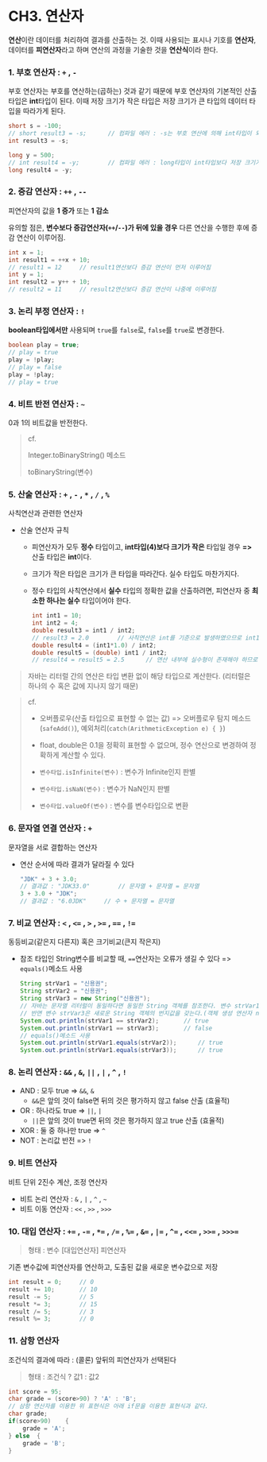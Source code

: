 # CH3. 연산자

**연산**이란 데이터를 처리하여 결과를 산출하는 것. 이때 사용되는 표시나 기호를 **연산자**, 데이터를 **피연산자**라고 하며 연산의 과정을 기술한 것을 **연산식**이라 한다.



### 1. 부호 연산자 : `+` , `-`

부호 연산자는 부호를 연산하는(곱하는) 것과 같기 때문에 부호 연산자의 기본적인 산출 타입은 **int**타입이 된다. 이때 저장 크기가 작은 타입은 저장 크기가 큰 타입의 데이터 타입을 따라가게 된다.

```java
short s = -100;
// short result3 = -s;		// 컴파일 에러 : -s는 부호 연산에 의해 int타입이 되기 때문
int result3 = -s;

long y = 500;
// int result4 = -y;		// 컴파일 에러 : long타입이 int타입보다 저장 크기가 크기 때문
long result4 = -y;
```



### 2. 증감 연산자 : `++` , `--`

피연산자의 값을 **1 증가** 또는 **1 감소**

유의할 점은, **변수보다 증감연산자(`++`/`--`)가 뒤에 있을 경우** 다른 연산을 수행한 후에 증감 연산이 이루어짐.

```java
int x = 1;
int result1 = ++x + 10;
// result1 = 12		// result1연산보다 증감 연산이 먼저 이루어짐
int y = 1;
int result2 = y++ + 10;
// result2 = 11		// result2연산보다 증감 연산이 나중에 이루어짐
```



### 3. 논리 부정 연산자 : `!`

**boolean타입에서만** 사용되며 `true`를 `false`로, `false`를 `true`로 변경한다.

```java
boolean play = true;
// play = true
play = !play;
// play = false
play = !play;
// play = true
```



### 4. 비트 반전 연산자 : `~`

0과 1의 비트값을 반전한다.

> cf.
>
> Integer.toBinaryString() 메소드
>
> toBinaryString(변수)



### 5. 산술 연산자 : `+` , `-` , `*` , `/` , `%`

사칙연산과 관련한 연산자

* 산술 연산자 규칙

  * 피연산자가 모두 **정수** 타입이고, **int타입(4)보다 크기가 작은** 타입일 경우 **=>** 산출 타입은 **int**이다.

  * 크기가 작은 타입은 크기가 큰 타입을 따라간다. 실수 타입도 마찬가지다.

  * 정수 타입의 사칙연산에서 **실수** 타입의 정확한 값을 산출하려면, 피연산자 중 **최소한 하나는 실수** 타입이어야 한다.

    ```java
    int int1 = 10;
    int int2 = 4;
    double result3 = int1 / int2;
    // result3 = 2.0		// 사칙연산은 int를 기준으로 발생하였으므로 int1/int2의 값인 2가 실수형인 2.0으로 표현되었을 뿐이다.
    double result4 = (int1*1.0) / int2;
    double result5 = (double) int1 / int2;
    // result4 = result5 = 2.5		// 연산 내부에 실수형이 존재해야 하므로 피연산자에 1.0을 곱해주거나, 피연산자를 캐스팅해주면 된다.
    ```

    

> 자바는 리터럴 간의 연산은 타입 변환 없이 해당 타입으로 계산한다. (리터럴은 하나의 수 혹은 값에 지나지 않기 때문)



>cf.
>
>* 오버플로우(산출 타입으로 표현할 수 없는 값) => 오버플로우 탐지 메소드(`safeAdd()`), 예외처리(`catch(ArithmeticException e) { }`)
>
>* float, double은 0.1을 정확히 표현할 수 없으며, 정수 연산으로 변경하여 정확하게 계산할 수 있다.
>* `변수타입.isInfinite(변수)` : 변수가 Infinite인지 판별
>* `변수타입.isNaN(변수)` : 변수가 NaN인지 판별
>* `변수타입.valueOf(변수)` : 변수를 변수타입으로 변환



### 6. 문자열 연결 연산자 : `+`

문자열을 서로 결합하는 연산자

* 연산 순서에 따라 결과가 달라질 수 있다

  ```java
  "JDK" + 3 + 3.0;
  // 결과값 : "JDK33.0"		// 문자열 + 문자열 = 문자열
  3 + 3.0 + "JDK";
  // 결과값 : "6.0JDK"		// 수 + 문자열 = 문자열
  ```



### 7. 비교 연산자 : `<` , `<=` , `>` , `>=` , `==` , `!=`

동등비교(같은지 다른지) 혹은 크기비교(큰지 작은지)

* 참조 타입인 String변수를 비교할 때, `==`연산자는 오류가 생길 수 있다 => `equals()`메소드 사용

  ```java
  String strVar1 = "신용권";
  String strVar2 = "신용권";
  String strVar3 = new String("신용권");    
  // 자바는 문자열 리터럴이 동일하다면 동일한 String 객체를 참조한다. 변수 strVar1과 strVar2는 동일한 String 객체의 번지값을 갖는다.
  // 반면 변수 strVar3은 새로운 String 객체의 번지값을 갖는다.(객체 생성 연산자 new 때문)
  System.out.println(strVar1 == strVar2);		// true
  System.out.println(strVar1 == strVar3);		// false
  // equals()메소드 사용
  System.out.println(strVar1.equals(strVar2));		// true
  System.out.println(strVar1.equals(strVar3));		// true
  ```

  

### 8. 논리 연산자 : `&&` , `&`, `||` , `|` , `^` , `!`

* AND : 모두 true  =>  `&&`, `&`
  * `&&`은 앞의 것이 false면 뒤의 것은 평가하지 않고 false 산출 (효율적)
* OR : 하나라도 true  =>  `||`, `|`
  * `||`은 앞의 것이 true면 뒤의 것은 평가하지 않고 true 산출 (효율적)
* XOR : 둘 중 하나만 true  =>  `^`
* NOT : 논리값 반전  =>  `!`



### 9. 비트 연산자

비트 단위 2진수 계산, 조정 연산자

* 비트 논리 연산자 : `&` , `|` , `^` , `~`
* 비트 이동 연산자 : `<<` , `>>` , `>>>`



### 10. 대입 연산자 : `+=` , `-=` , `*=` , `/=` , `%=` , `&=` , `|=` , `^=` , `<<=` , `>>=` , `>>>=`

>형태 : 변수 [대입연산자] 피연산자

기존 변수값에 피연산자를 연산하고, 도출된 값을 새로운 변수값으로 저장

```java
int result = 0;		// 0
result += 10;		// 10
result -= 5;		// 5
result *= 3;		// 15
result /= 5;		// 3
result %= 3;		// 0
```



### 11. 삼항 연산자

조건식의 결과에 따라 : (콜론) 앞뒤의 피연산자가 선택된다

> 형태 : 조건식 ? 값1 : 값2

```java
int score = 95;
char grade = (score>90) ? 'A' : 'B';
// 삼항 연산자를 이용한 위 표현식은 아래 if문을 이용한 표현식과 같다.
char grade;
if(score>90)	{
    grade = 'A';
} else	{
    grade = 'B';
}
```



